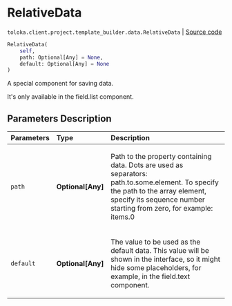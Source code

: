 # RelativeData
`toloka.client.project.template_builder.data.RelativeData` | [Source code](https://github.com/Toloka/toloka-kit/blob/v1.1.0.post1/src/client/project/template_builder/data.py#L92)

```python
RelativeData(
    self,
    path: Optional[Any] = None,
    default: Optional[Any] = None
)
```

A special component for saving data.


It's only available in the field.list component.

## Parameters Description

| Parameters | Type | Description |
| :----------| :----| :-----------|
`path`|**Optional\[Any\]**|<p>Path to the property containing data. Dots are used as separators: path.to.some.element. To specify the path to the array element, specify its sequence number starting from zero, for example: items.0</p>
`default`|**Optional\[Any\]**|<p>The value to be used as the default data. This value will be shown in the interface, so it might hide some placeholders, for example, in the field.text component.</p>
